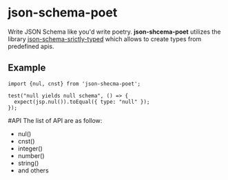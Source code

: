 # json-schema-poet

Write JSON Schema like you'd write poetry. **json-shcema-poet** utilizes the library [json-schema-srictly-typed](https://github.com/unmock/json-schema-strictly-typed.git) which allows to create types from predefined apis.

## Example

```
import {nul, cnst} from 'json-shecma-poet';

test("null yields null schema", () => {
  expect(jsp.nul()).toEqual({ type: "null" });
});

```

#API
The list of API are as follow:

- nul()
- cnst()
- integer()
- number()
- string()
- and others

